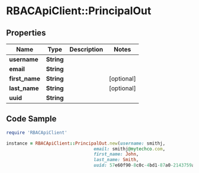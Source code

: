 # RBACApiClient::PrincipalOut

## Properties

Name | Type | Description | Notes
------------ | ------------- | ------------- | -------------
**username** | **String** |  | 
**email** | **String** |  | 
**first_name** | **String** |  | [optional] 
**last_name** | **String** |  | [optional] 
**uuid** | **String** |  | 

## Code Sample

```ruby
require 'RBACApiClient'

instance = RBACApiClient::PrincipalOut.new(username: smithj,
                                 email: smithj@mytechco.com,
                                 first_name: John,
                                 last_name: Smith,
                                 uuid: 57e60f90-8c0c-4bd1-87a0-2143759aae1c)
```


